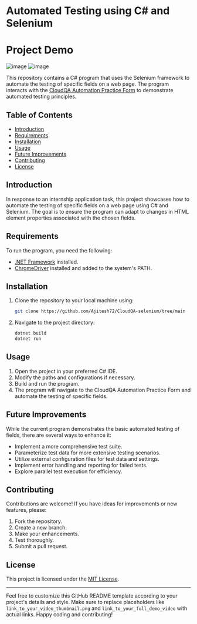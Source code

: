 # Automated Testing using C# and Selenium

<h1>Project Demo</h1>

![image](https://github.com/Ajitesh72/CloudQA-selenium/assets/95878363/ed37ad0b-60a5-4aa2-a76e-f494fa7a6416)
![image](https://github.com/Ajitesh72/CloudQA-selenium/assets/95878363/e8ba7f91-f254-4d74-9848-574209280880)

 <!-- Replace with an actual image link from your video -->





This repository contains a C# program that uses the Selenium framework to automate the testing of specific fields on a web page. The program interacts with the [CloudQA Automation Practice Form](https://app.cloudqa.io/home/AutomationPracticeForm) to demonstrate automated testing principles.

## Table of Contents

- [Introduction](#introduction)
- [Requirements](#requirements)
- [Installation](#installation)
- [Usage](#usage)
- [Future Improvements](#future-improvements)
- [Contributing](#contributing)
- [License](#license)

## Introduction

In response to an internship application task, this project showcases how to automate the testing of specific fields on a web page using C# and Selenium. The goal is to ensure the program can adapt to changes in HTML element properties associated with the chosen fields.

## Requirements

To run the program, you need the following:

- [.NET Framework](https://dotnet.microsoft.com/download/dotnet-framework) installed.
- [ChromeDriver](https://sites.google.com/a/chromium.org/chromedriver/) installed and added to the system's PATH.

## Installation

1. Clone the repository to your local machine using:
   ```bash
   git clone https://github.com/Ajitesh72/CloudQA-selenium/tree/main
   ```
2. Navigate to the project directory:
   ```bash
   dotnet build
   dotnet run
   ```

## Usage

1. Open the project in your preferred C# IDE.
2. Modify the paths and configurations if necessary.
3. Build and run the program.
4. The program will navigate to the CloudQA Automation Practice Form and automate the testing of specific fields.


## Future Improvements

While the current program demonstrates the basic automated testing of fields, there are several ways to enhance it:

- Implement a more comprehensive test suite.
- Parameterize test data for more extensive testing scenarios.
- Utilize external configuration files for test data and settings.
- Implement error handling and reporting for failed tests.
- Explore parallel test execution for efficiency.

## Contributing

Contributions are welcome! If you have ideas for improvements or new features, please:

1. Fork the repository.
2. Create a new branch.
3. Make your enhancements.
4. Test thoroughly.
5. Submit a pull request.

## License

This project is licensed under the [MIT License](LICENSE).

---

Feel free to customize this GitHub README template according to your project's details and style. Make sure to replace placeholders like `link_to_your_video_thumbnail.png` and `link_to_your_full_demo_video` with actual links. Happy coding and contributing!
